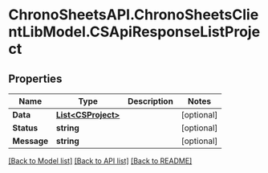 # ChronoSheetsAPI.ChronoSheetsClientLibModel.CSApiResponseListProject
## Properties

Name | Type | Description | Notes
------------ | ------------- | ------------- | -------------
**Data** | [**List&lt;CSProject&gt;**](CSProject.md) |  | [optional] 
**Status** | **string** |  | [optional] 
**Message** | **string** |  | [optional] 

[[Back to Model list]](../README.md#documentation-for-models) [[Back to API list]](../README.md#documentation-for-api-endpoints) [[Back to README]](../README.md)

